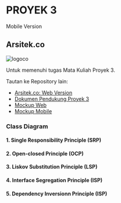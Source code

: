 # PROYEK 3

Mobile Version

## Arsitek.co
![logoco](https://user-images.githubusercontent.com/79303700/161211240-43b0031d-2c47-4055-977c-213192e6236c.png)

Untuk memenuhi tugas Mata Kuliah Proyek 3.

Tautan ke Repository lain:

- [Arsitek.co: Web Version](https://github.com/Eko748/ArchitectApp-Web)
- [Dokumen Pendukung Proyek 3](https://github.com/lelymaria/DATA-PROYEK-3)
- [Mockup Web](https://www.figma.com/file/Uvb7jXpQH1BoT2ULGVDv4n/Web?node-id=0%3A1)
- [Mockup Mobile](https://www.figma.com/file/m1ePrrwEZ1gz57B4FkQBfE/mobile?node-id=0%3A1)


### Class Diagram
#### 1. Single Responsibility Principle (SRP)

#### 2. Open-closed Principle (OCP)

#### 3. Liskov Substitution Principle (LSP)

#### 4. Interface Segregation Principle (ISP)

#### 5. Dependency Inversionn Principle (ISP)
